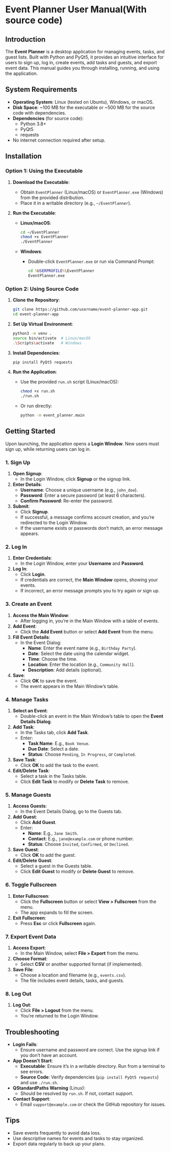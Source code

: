 # Event Planner User Manual(With source code)

## Introduction

The **Event Planner** is a desktop application for managing events, tasks, and guest lists. Built with Python and PyQt5, it provides an intuitive interface for users to sign up, log in, create events, add tasks and guests, and export event data. This manual guides you through installing, running, and using the application.

## System Requirements

- **Operating System**: Linux (tested on Ubuntu), Windows, or macOS.
- **Disk Space**: \~100 MB for the executable or \~500 MB for the source code with dependencies.
- **Dependencies** (for source code):
  - Python 3.8+
  - PyQt5
  - requests
- No internet connection required after setup.

## Installation

### Option 1: Using the Executable

1. **Download the Executable**:

   - Obtain `EventPlanner` (Linux/macOS) or `EventPlanner.exe` (Windows) from the provided distribution.
   - Place it in a writable directory (e.g., `~/EventPlanner`).

2. **Run the Executable**:

   - **Linux/macOS**:

     ```bash
     cd ~/EventPlanner
     chmod +x EventPlanner
     ./EventPlanner
     ```
   - **Windows**:
     - Double-click `EventPlanner.exe` or run via Command Prompt:

       ```cmd
       cd %USERPROFILE%\EventPlanner
       EventPlanner.exe
       ```

### Option 2: Using Source Code

1. **Clone the Repository**:

   ```bash
   git clone https://github.com/username/event-planner-app.git
   cd event-planner-app
   ```

2. **Set Up Virtual Environment**:

   ```bash
   python3 -m venv .
   source bin/activate  # Linux/macOS
   .\Scripts\activate   # Windows
   ```

3. **Install Dependencies**:

   ```bash
   pip install PyQt5 requests
   ```

4. **Run the Application**:

   - Use the provided `run.sh` script (Linux/macOS):

     ```bash
     chmod +x run.sh
     ./run.sh
     ```
   - Or run directly:

     ```bash
     python -m event_planner.main
     ```

## Getting Started

Upon launching, the application opens a **Login Window**. New users must sign up, while returning users can log in.

### 1. Sign Up

1. **Open Signup**:
   - In the Login Window, click **Signup** or the signup link.
2. **Enter Details**:
   - **Username**: Choose a unique username (e.g., `john_doe`).
   - **Password**: Enter a secure password (at least 6 characters).
   - **Confirm Password**: Re-enter the password.
3. **Submit**:
   - Click **Signup**.
   - If successful, a message confirms account creation, and you’re redirected to the Login Window.
   - If the username exists or passwords don’t match, an error message appears.

### 2. Log In

1. **Enter Credentials**:
   - In the Login Window, enter your **Username** and **Password**.
2. **Log In**:
   - Click **Login**.
   - If credentials are correct, the **Main Window** opens, showing your events.
   - If incorrect, an error message prompts you to try again or sign up.

### 3. Create an Event

1. **Access the Main Window**:
   - After logging in, you’re in the Main Window with a table of events.
2. **Add Event**:
   - Click the **Add Event** button or select **Add Event** from the menu.
3. **Fill Event Details**:
   - In the Event Dialog:
     - **Name**: Enter the event name (e.g., `Birthday Party`).
     - **Date**: Select the date using the calendar widget.
     - **Time**: Choose the time.
     - **Location**: Enter the location (e.g., `Community Hall`).
     - **Description**: Add details (optional).
4. **Save**:
   - Click **OK** to save the event.
   - The event appears in the Main Window’s table.

### 4. Manage Tasks

1. **Select an Event**:
   - Double-click an event in the Main Window’s table to open the **Event Details Dialog**.
2. **Add Task**:
   - In the Tasks tab, click **Add Task**.
   - Enter:
     - **Task Name**: E.g., `Book Venue`.
     - **Due Date**: Select a date.
     - **Status**: Choose `Pending`, `In Progress`, or `Completed`.
3. **Save Task**:
   - Click **OK** to add the task to the event.
4. **Edit/Delete Task**:
   - Select a task in the Tasks table.
   - Click **Edit Task** to modify or **Delete Task** to remove.

### 5. Manage Guests

1. **Access Guests**:
   - In the Event Details Dialog, go to the Guests tab.
2. **Add Guest**:
   - Click **Add Guest**.
   - Enter:
     - **Name**: E.g., `Jane Smith`.
     - **Contact**: E.g., `jane@example.com` or phone number.
     - **Status**: Choose `Invited`, `Confirmed`, or `Declined`.
3. **Save Guest**:
   - Click **OK** to add the guest.
4. **Edit/Delete Guest**:
   - Select a guest in the Guests table.
   - Click **Edit Guest** to modify or **Delete Guest** to remove.

### 6. Toggle Fullscreen

1. **Enter Fullscreen**:
   - Click the **Fullscreen** button or select **View &gt; Fullscreen** from the menu.
   - The app expands to fill the screen.
2. **Exit Fullscreen**:
   - Press **Esc** or click **Fullscreen** again.

### 7. Export Event Data

1. **Access Export**:
   - In the Main Window, select **File &gt; Export** from the menu.
2. **Choose Format**:
   - Select **CSV** or another supported format (if implemented).
3. **Save File**:
   - Choose a location and filename (e.g., `events.csv`).
   - The file includes event details, tasks, and guests.

### 8. Log Out

1. **Log Out**:
   - Click **File &gt; Logout** from the menu.
   - You’re returned to the Login Window.

## Troubleshooting

- **Login Fails**:
  - Ensure username and password are correct. Use the signup link if you don’t have an account.
- **App Doesn’t Start**:
  - **Executable**: Ensure it’s in a writable directory. Run from a terminal to see errors.
  - **Source Code**: Verify dependencies (`pip install PyQt5 requests`) and use `./run.sh`.
- **QStandardPaths Warning** (Linux):
  - Should be resolved by `run.sh`. If not, contact support.
- **Contact Support**:
  - Email `support@example.com` or check the GitHub repository for issues.

## Tips

- Save events frequently to avoid data loss.
- Use descriptive names for events and tasks to stay organized.
- Export data regularly to back up your plans.
